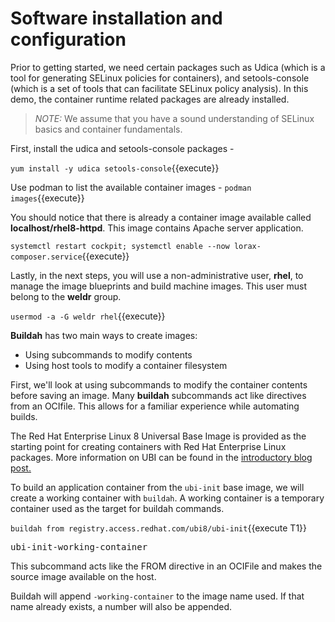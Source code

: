 # Software installation and configuration
Prior to getting started, we need certain packages such as Udica (which is a tool for generating 
SELinux policies for containers), and setools-console (which is a set of tools that can facilitate 
SELinux policy analysis). In this demo, the container runtime related packages are already installed.

>_NOTE:_ We assume that you have a sound understanding of SELinux basics and container fundamentals. 

First, install the udica and setools-console packages -

`yum install -y udica setools-console`{{execute}}

Use podman to list the available container images -
`podman images`{{execute}}

You should notice that there is already a container image available called **localhost/rhel8-httpd**. 
This image contains Apache server application. 


`systemctl restart cockpit; systemctl enable --now lorax-composer.service`{{execute}}

Lastly, in the next steps, you will use a non-administrative user, __rhel__, to
manage the image blueprints and build machine images.  This user must belong to
the __weldr__ group.

`usermod -a -G weldr rhel`{{execute}}




**Buildah** has two main ways to create images:
* Using subcommands to modify contents
* Using host tools to modify a container filesystem

First, we'll look at using subcommands to modify the container contents before saving an image.  Many **buildah** subcommands act like directives from an OCIfile.  This allows for a familiar experience while automating builds.

The Red Hat Enterprise Linux 8 Universal Base Image is provided as the starting point for creating containers with Red Hat Enterprise Linux packages.  More information on UBI can be found in the [introductory blog post.](https://www.redhat.com/en/blog/introducing-red-hat-universal-base-image)

To build an application container from the `ubi-init` base image, we will create a working container with `buildah`.  A working container is a temporary container used as the target for buildah commands.

`buildah from registry.access.redhat.com/ubi8/ubi-init`{{execute T1}}

<pre class="file">
ubi-init-working-container
</pre>

This subcommand acts like the FROM directive in an OCIFile and makes the source image available on the host.

Buildah will append `-working-container` to the image name used.  If that name already exists, a number will also be appended.
